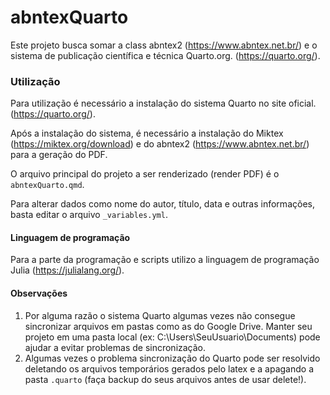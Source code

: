 # abntexQuarto

Este projeto busca somar a class abntex2 (<https://www.abntex.net.br/>) e o sistema de publicação científica e técnica Quarto.org. (<https://quarto.org/>).

### Utilização

Para utilização é necessário a instalação do sistema Quarto no site oficial. (<https://quarto.org/>).

Após a instalação do sistema, é necessário a instalação do Miktex (<https://miktex.org/download>) e do abntex2 (<https://www.abntex.net.br/>) para a geração do PDF.

O arquivo principal do projeto a ser renderizado (render PDF) é o `abntexQuarto.qmd`.

Para alterar dados como nome do autor, título, data e outras informações, basta editar o arquivo `_variables.yml`.

#### Linguagem de programação

Para a parte da programação e scripts utilizo a linguagem de programação Julia (<https://julialang.org/>).

#### Observações

1. Por alguma razão o sistema Quarto algumas vezes não consegue sincronizar arquivos em pastas como as do Google Drive. Manter seu projeto em uma pasta local (ex: C:\Users\SeuUsuario\Documents\) pode ajudar a evitar problemas de sincronização.
2. Algumas vezes o problema sincronização do Quarto pode ser resolvido deletando os arquivos temporários gerados pelo latex e a apagando a pasta `.quarto` (faça backup do seus arquivos antes de usar delete!).